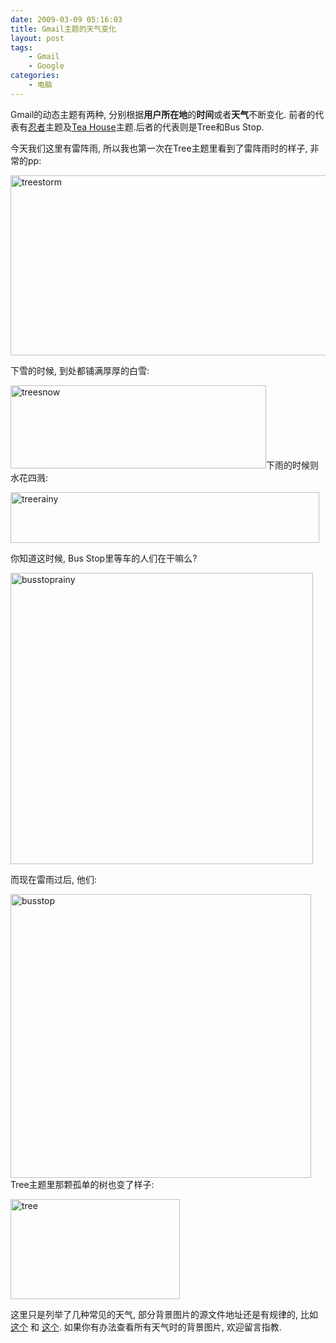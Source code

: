 ```yaml
---
date: 2009-03-09 05:16:03
title: Gmail主题的天气变化
layout: post
tags:
    - Gmail
    - Google
categories:
    - 电脑
---
```

<!--more-->Gmail的动态主题有两种, 分别根据<strong>用户所在地</strong>的<strong>时间</strong>或者<strong>天气</strong>不断变化. 前者的代表有<a href="http://azaleasays.com/2008/12/05/ninja-stor/" target="_blank">忍者</a>主题及<a href="http://pic.ztpala.com/wp-content/uploads/2009/03/tree.png2008/11/story-of-fox-in-gmail-theme/" target="_blank">Tea House</a>主题.后者的代表则是Tree和Bus Stop.

今天我们这里有雷阵雨, 所以我也第一次在Tree主题里看到了雷阵雨时的样子, 非常的pp:

<a href="http://dl.getdropbox.com/u/150115/Tree_1662x871_scrot.png" target="_blank"><img class="aligncenter size-full wp-image-1934" title="treestorm" src="http://pic.ztpala.com/wp-content/uploads/2009/03/treestorm.png" alt="treestorm" width="550" height="288" /></a>

下雪的时候, 到处都铺满厚厚的白雪:

<img class="aligncenter size-full wp-image-1935" title="treesnow" src="http://pic.ztpala.com/wp-content/uploads/2009/03/treesnow.png" alt="treesnow" width="409" height="133" />下雨的时候则水花四溅:

<img class="aligncenter size-full wp-image-1936" title="treerainy" src="http://pic.ztpala.com/wp-content/uploads/2009/03/treerainy.png" alt="treerainy" width="494" height="81" />

你知道这时候, Bus Stop里等车的人们在干嘛么?

<img class="aligncenter size-full wp-image-1938" title="busstoprainy" src="http://pic.ztpala.com/wp-content/uploads/2009/03/busstoprainy.png" alt="busstoprainy" width="484" height="466" />

而现在雷雨过后, 他们:

<img class="aligncenter size-full wp-image-1939" title="busstop" src="http://pic.ztpala.com/wp-content/uploads/2009/03/busstop.png" alt="busstop" width="481" height="454" />Tree主题里那颗孤单的树也变了样子:

<img class="aligncenter size-full wp-image-1940" title="tree" src="http://pic.ztpala.com/wp-content/uploads/2009/03/tree.png" alt="tree" width="271" height="160" />

这里只是列举了几种常见的天气, 部分背景图片的源文件地址还是有规律的, 比如<a href="https://mail.google.com/mail/images/2/5/tree/thunderstorm/footer_bg.jpg" target="_blank">这个</a> 和 <a href="https://mail.google.com/mail/images/2/5/tree/thunderstorm/header_bg.jpg" target="_blank">这个</a>. 如果你有办法查看所有天气时的背景图片, 欢迎留言指教.
